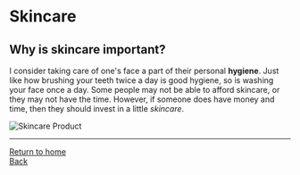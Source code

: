 # Skincare 

## Why is skincare important?

I consider taking care of one's face a part of their personal **hygiene**. Just like how brushing your teeth twice a day is good hygiene, so is washing your face once a day. Some people may not be able to afford skincare, or they may not have the time. However, if someone does have money and time, then they should invest in a little *skincare*.

![Skincare Product](https://i0.wp.com/twindly.com/blog/wp-content/uploads/2017/12/The-Ordinary-best-products.jpg?fit=3543%2C2362&ssl=1)

--------------------------------
[Return to home](./README.md)  
[Back](./hobby.md)  